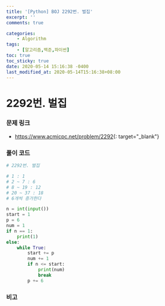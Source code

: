 ```yaml
---
title: '[Python] BOJ 2292번. 벌집'
excerpt: ''
comments: true

categories:
    - Algorithm
tags:
    - [알고리즘,백준,파이썬]
toc: true
toc_sticky: true
date: 2020-05-14 15:16:38 -0400
last_modified_at: 2020-05-14T15:16:38+08:00
---
```


# 2292번. 벌집

### 문제 링크

-   <https://www.acmicpc.net/problem/2292>{: target="\_blank"}

### 풀이 코드

```python
# 2292번. 벌집

# 1 : 1
# 2 ~ 7 : 6
# 8 ~ 19 : 12
# 20 ~ 37 : 18
# 6개씩 증가한다

n = int(input())
start = 1
p = 6
num = 1
if n == 1:
    print(1)
else:
    while True:
        start += p
        num += 1
        if n <= start:
            print(num)
            break
        p += 6
```

### 비고
